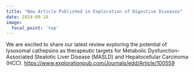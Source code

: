 ```yaml
---
title: "New Article Published in Exploration of Digestive Diseases"
date: 2024-09-10
image:
  focal_point: 'top'
---
```


We are excited to share our latest review exploring the potential of lysosomal cathepsins as therapeutic targets for Metabolic Dysfunction-Associated Steatotic Liver Disease (MASLD) and Hepatocellular Carcinoma (HCC).
https://www.explorationpub.com/Journals/edd/Article/100559